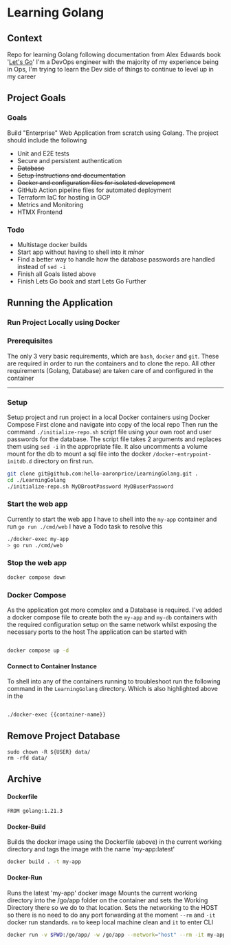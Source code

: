# Learning Golang

## Context

Repo for learning Golang following documentation from Alex Edwards book '[Let's Go](https://lets-go.alexedwards.net)'
I'm a DevOps engineer with the majority of my experience being in Ops, I'm trying to learn the Dev side of things to continue to level up in my career

## Project Goals

### Goals

Build "Enterprise" Web Application from scratch using Golang. The project should include the following

- Unit and E2E tests
- Secure and persistent authentication
- ~~Database~~
- ~~Setup Instructions and documentation~~
- ~~Docker and configuration files for isolated development~~
- GitHub Action pipeline files for automated deployment
- Terraform IaC for hosting in GCP
- Metrics and Monitoring
- HTMX Frontend

### Todo

- Multistage docker builds
- Start app without having to shell into it *minor*
- Find a better way to handle how the database passwords are handled instead of `sed -i`
- Finish all Goals listed above
- Finish Lets Go book and start Lets Go Further

## Running the Application

### Run Project Locally using Docker

### Prerequisites

The only 3 very basic requirements, which are `bash`, `docker` and `git`. These are required in order to run the containers and to clone the repo. All other requirements (Golang, Database) are taken care of and configured in the container 

---
### Setup

Setup project and run project in a local Docker containers using Docker Compose
First clone and navigate into copy of the local repo
Then run the command `./initialize-repo.sh` script file using your own root and user passwords for the database.
The script file takes 2 arguments and replaces them using `sed -i` in the appropriate file. It also uncomments a volume mount for the db to mount a sql file into the docker  `/docker-entrypoint-initdb.d` directory on first run.

```bash
git clone git@github.com:hello-aaronprice/LearningGolang.git .
cd ./LearningGolang
./initialize-repo.sh MyDBrootPassword MyDBuserPassword
```

### Start the web app

Currently to start the web app I have to shell into the `my-app` container and run `go run ./cmd/web`
I have a Todo task to resolve this

```bash
./docker-exec my-app
> go run ./cmd/web
```

### Stop the web app

```bash
docker compose down
```

### Docker Compose

As the application got more complex and a Database is required. I've added a docker compose file to create both the `my-app` and `my-db` containers with the required configuration setup on the same network whilst exposing the necessary ports to the host
The application can be started with

```bash

docker compose up -d
```

#### Connect to Container Instance

To shell into any of the containers running to troubleshoot run the following command in the `LearningGolang` directory. Which is also highlighted above in the 
```bash

./docker-exec {{container-name}}
```

## Remove Project Database

```
sudo chown -R ${USER} data/
rm -rfd data/
```

## Archive

#### Dockerfile

```bash
FROM golang:1.21.3
```

#### Docker-Build

Builds the docker image using the Dockerfile (above) in the current working directory and tags the image with the name 'my-app:latest'

```bash
docker build . -t my-app
```

#### Docker-Run

Runs the latest 'my-app' docker image
Mounts the current working directory into the /go/app folder on the container and sets the Working Directory there so we do to that location. Sets the networking to the HOST so there is no need to do any port forwarding at the moment `--rm` and `-it` docker run standards. `rm` to keep local machine clean and `it` to enter CLI

```bash
docker run -v $PWD:/go/app/ -w /go/app --network="host" --rm -it my-app bash
```
